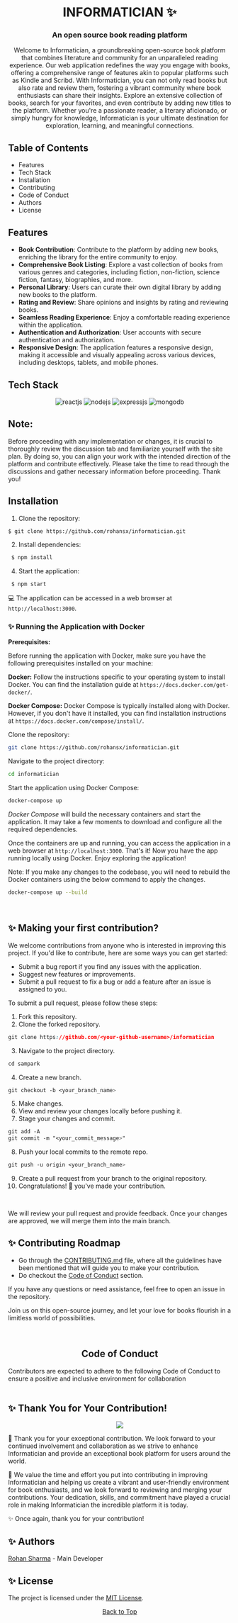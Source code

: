 <div align="center">
<h1 > INFORMATICIAN ✨</h2>
<h3> An open source book reading platform</h3>
<p>
Welcome to Informatician, a groundbreaking open-source book platform that combines literature and community for an unparalleled reading experience. Our web application redefines the way you engage with books, offering a comprehensive range of features akin to popular platforms such as Kindle and Scribd. With Informatician, you can not only read books but also rate and review them, fostering a vibrant community where book enthusiasts can share their insights. Explore an extensive collection of books, search for your favorites, and even contribute by adding new titles to the platform. Whether you're a passionate reader, a literary aficionado, or simply hungry for knowledge, Informatician is your ultimate destination for exploration, learning, and meaningful connections.
</p>
</div>


## Table of Contents

- Features
- Tech Stack
- Installation
- Contributing
- Code of Conduct
- Authors
- License


## Features

- **Book Contribution**: Contribute to the platform by adding new books, enriching the library for the entire community to enjoy.
- **Comprehensive Book Listing**: Explore a vast collection of books from various genres and categories, including fiction, non-fiction, science fiction, fantasy, biographies, and more.
- **Personal Library**: Users can curate their own digital library by adding new books to the platform.
- **Rating and Review**: Share opinions and insights by rating and reviewing books.
- **Seamless Reading Experience**: Enjoy a comfortable reading experience within the application.
- **Authentication and Authorization**: User accounts with secure authentication and authorization.
- **Responsive Design**: The application features a responsive design, making it accessible and visually appealing across various devices, including desktops, tablets, and mobile phones.

## Tech Stack
<div align="center">
 
![reactjs](https://img.shields.io/badge/React-20232A?style=for-the-badge&logo=react&logoColor=61DAFB)
![nodejs](https://img.shields.io/badge/Node.js-43853D?style=for-the-badge&logo=node.js&logoColor=white)
![expressjs](https://img.shields.io/badge/Express.js-000000?style=for-the-badge&logo=express&logoColor=white)
![mongodb](https://img.shields.io/badge/MongoDB-4EA94B?style=for-the-badge&logo=mongodb&logoColor=white)

</div>

## Note:

Before proceeding with any implementation or changes, it is crucial to thoroughly review the discussion tab and familiarize yourself with the site plan. By doing so, you can align your work with the intended direction of the platform and contribute effectively. Please take the time to read through the discussions and gather necessary information before proceeding. Thank you!


## Installation

1. Clone the repository:

```sh
$ git clone https://github.com/rohansx/informatician.git
```

2. Install dependencies:

```sh
 $ npm install
```

4. Start the application:

```sh
 $ npm start
```

 💻 The application can be accessed in a web browser at `http://localhost:3000`.

### ✨ Running the Application with Docker

**Prerequisites:**

Before running the application with Docker, make sure you have the following prerequisites installed on your machine:

**Docker:** Follow the instructions specific to your operating system to install Docker. You can find the installation guide at `https://docs.docker.com/get-docker/`.

**Docker Compose:** Docker Compose is typically installed along with Docker. However, if you don't have it installed, you can find installation instructions at `https://docs.docker.com/compose/install/`.

Clone the repository:

```sh
git clone https://github.com/rohansx/informatician.git
```

Navigate to the project directory:

```sh
cd informatician
```

Start the application using Docker Compose:

```sh
docker-compose up
```

*Docker Compose* will build the necessary containers and start the application. It may take a few moments to download and configure all the required dependencies.

Once the containers are up and running, you can access the application in a web browser at `http://localhost:3000`.
That's it! Now you have the app running locally using Docker. Enjoy exploring the application!

Note: If you make any changes to the codebase, you will need to rebuild the Docker containers using the below command to apply the changes.

```sh
docker-compose up --build
```
<br>

## ✨ Making your first contribution?
We welcome contributions from anyone who is interested in improving this project. If you'd like to contribute, here are some ways you can get started:

- Submit a bug report if you find any issues with the application.
- Suggest new features or improvements.
- Submit a pull request to fix a bug or add a feature after an issue is assigned to you. 

To submit a pull request, please follow these steps:

1. Fork this repository.
2. Clone the forked repository.
```css
git clone https://github.com/<your-github-username>/informatician
```
3. Navigate to the project directory.
```py
cd sampark
```
4. Create a new branch.
```css
git checkout -b <your_branch_name>
```
5. Make changes.
6. View and review your changes locally before pushing it.
7. Stage your changes and commit.
```css
git add -A
git commit -m "<your_commit_message>"
```
8. Push your local commits to the remote repo.
```css
git push -u origin <your_branch_name>
```
9. Create a pull request from your branch to the original repository.
10. Congratulations! 🎉 you've made your contribution.
<br>

We will review your pull request and provide feedback. Once your changes are approved, we will merge them into the main branch.

## ✨ Contributing Roadmap

- Go through the [CONTRIBUTING.md](https://github.com/poorvika11/informatician/blob/main/CONTRIBUTING.md) file, where all the guidelines have been mentioned that will guide you to make your contribution.
- Do checkout the [Code of Conduct](https://github.com/poorvika11/informatician/blob/main/STYLE_GUIDE.md) section.

If you have any questions or need assistance, feel free to open an issue in the repository.

Join us on this open-source journey, and let your love for books flourish in a limitless world of possibilities.

<br>
<h2 align="center">Code of Conduct</h2>
Contributors are expected to adhere to the following Code of Conduct to ensure a positive and inclusive environment for collaboration
<br><br>
 

## ✨ Thank You for Your Contribution!

<p align=center>
<a href="https://github.com/rohansx/informatician/graphs/contributors">
  <img src="https://contrib.rocks/image?repo=rohansx/informatician" />
</a></p>

🙏 Thank you for your exceptional contribution. We look forward to your continued involvement and collaboration as we strive to enhance Informatician and provide an exceptional book platform for users around the world.

🌟 We value the time and effort you put into contributing in improving Informatician and helping us create a vibrant and user-friendly environment for book enthusiasts, and we look forward to reviewing and merging your contributions. Your dedication, skills, and commitment have played a crucial role in making Informatician the incredible platform it is today.

✨ Once again, thank you for your contribution!

## ✨ Authors

[Rohan Sharma](https://github.com/rohansx) - Main Developer
<a name="changelog"></a>

## ✨ License

The project is licensed under the [MIT License](https://github.com/rohansx/informatician/blob/main/LICENSE).

<div align="center">
  <a href="#table-of-contents">Back to Top</a>
</div>
